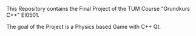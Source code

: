 This Repository contains the Final Project of the TUM Course "Grundkurs C++" EI0501.

The goal of the Project is a Physics based Game with C++ Qt.

